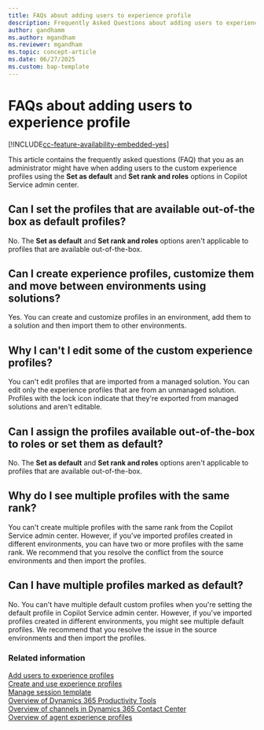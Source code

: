 ```yaml
---
title: FAQs about adding users to experience profile 
description: Frequently Asked Questions about adding users to experience profiles.
author: gandhamm 
ms.author: mgandham
ms.reviewer: mgandham
ms.topic: concept-article
ms.date: 06/27/2025
ms.custom: bap-template 
---
```


# FAQs about adding users to experience profile

[!INCLUDE[cc-feature-availability-embedded-yes](../../includes/cc-feature-availability-embedded-yes.md)]

This article contains the frequently asked questions (FAQ) that you as an administrator might have when adding users to the custom experience profiles using the **Set as default** and **Set rank and roles** options in Copilot Service admin center.

## Can I set the profiles that are available out-of-the box as default profiles?

No. The **Set as default** and **Set rank and roles** options aren't applicable to profiles that are available out-of-the-box.

## Can I create experience profiles, customize them and move between environments using solutions?
Yes. You can create and customize profiles in an environment, add them to a solution and then import them to other environments.

## Why I can't I edit some of the custom experience profiles?

You can't edit profiles that are imported from a managed solution. You can edit only the experience profiles that are from an unmanaged solution. Profiles with the lock icon indicate that they're exported from managed solutions and aren't editable.

## Can I assign the profiles available out-of-the-box to roles or set them as default?

No. The **Set as default** and **Set rank and roles** options aren't applicable to profiles that are available out-of-the-box.

## Why do I see multiple profiles with the same rank?

You can't create multiple profiles with the same rank from the Copilot Service admin center. However, if  you've imported profiles created in different environments, you can have two or more profiles with the same rank. We recommend that you resolve the conflict from the source environments and then import the profiles.

## Can I have multiple profiles marked as default?

No. You can't have multiple default custom profiles when you're setting the default profile in Copilot Service admin center.  However, if  you've imported profiles created in different environments, you might see multiple default profiles. We recommend that you resolve the issue in the source environments and then import the profiles.

### Related information

[ Add users to experience profiles](add-profile-default.md)<br>
[Create and use experience profiles](create-agent-experience-profile.md)<br>
[Manage session template](session-templates.md)  
[Overview of Dynamics 365 Productivity Tools](productivity-tools.md)  
[Overview of channels in Dynamics 365 Contact Center](../use/channels.md)  
[Overview of agent experience profiles](overview.md) 
